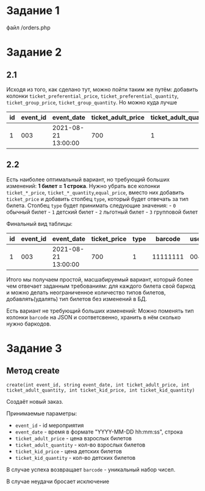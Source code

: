 # Задание 1 #
файл /orders.php

# Задание 2 #
## 2.1 ##
Исходя из того, как сделано тут, можно пойти таким же путём: добавить колонки `ticket_preferential_price`, `ticket_preferential_quantity`, `ticket_group_price`, `ticket_group_quantity`. Но можно куда лучше

id  | event_id  | event_date          | ticket_adult_price  | ticket_adult_quantity  | ticket_kid_price  | ticket_kid_quantity  | barcode   | user_id  | equal_price  | created | ticket_preferential_price | ticket_preferential_quantity | ticket_group_price | ticket_group_quantity
--- | --------- | ------------------- | ------------------- | ---------------------- | ----------------- | -------------------- | --------  | -------- | ------------ | ------------------- | ------------------- | ------------------- | ------------------- | -------------------
1   | 003       | 2021-08-21 13:00:00 | 700                 | 1                      | 450               | 0                    | 11111111  | 00451    | 700          | 2021-01-11 13:22:09 | 200 | 1 | 0 | 0

## 2.2 ##
Есть наиболее оптимальный вариант, но требующий больших изменений:
	**1 билет = 1 строка**. 
	Нужно убрать все колонки `ticket_*_price`, `ticket_*_quantity`,`equal_price`, вместо них добавить `ticket_price` и добавить столбец `type`, который будет отвечать за тип билета.
	Столбец `type` будет принимать следующие значения: 
		- `0` обычный билет
		- `1` детский билет
		- `2` льготный билет
		- `3` групповой билет
	
Финальный вид таблицы:

id  | event_id  | event_date          | ticket_price  | type | barcode   | user_id  | created
--- | --------- | ------------------- | ------------------- | ---------------------- | ----------------- | -------------------- | -------- 
1   | 003       | 2021-08-21 13:00:00 | 700                 | 1                | 11111111  | 00451         | 2021-01-11 13:22:09

Итого мы получаем простой, масшабируемый вариант, который более чем отвечает заданным требованиям: для каждого билета свой баркод и можно делать неограниченное количество типов билетов, добавлять(удалять) тип билетов без изменений в БД.

Есть вариант не требующий больших изменений: Можно поменять тип колонки `barcode` на JSON и соответсвенно, хранить в нём сколько нужно баркодов.

# Задание 3 #

## Метод create ##

	create(int event_id, string event_date, int ticket_adult_price, int ticket_adult_quantity, int ticket_kid_price, int ticket_kid_quantity)

Создаёт новый заказ.

Принимаемые параметры: 

* `event_id` - id мероприятия
* `event_date` - время в формате "YYYY-MM-DD hh:mm:ss", строка
* `ticket_adult_price` - цена взрослых билетов
* `ticket_adult_quantity` - кол-во взрослых билетов
* `ticket_kid_price` - цена детских билетов
* `ticket_kid_quantity` - кол-во детских билетов

В случае успеха возвращает `barcode` - уникальный набор чисел.

В случае неудачи бросает исключение

